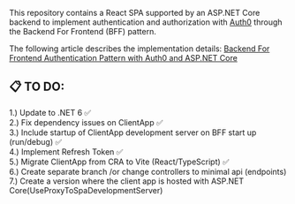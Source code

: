 This repository contains a React SPA supported by an ASP.NET Core backend to implement authentication and authorization with [Auth0](https://auth0.com/) through the Backend For Frontend (BFF) pattern.

The following article describes the implementation details: [Backend For Frontend Authentication Pattern with Auth0 and ASP.NET Core](https://auth0.com/blog/backend-for-frontend-pattern-with-auth0-and-dotnet/)

## 📋  TO DO:
1.) Update to .NET 6 ✅ <br>
2.) Fix dependency issues on ClientApp ✅ <br>
3.) Include startup of ClientApp development server on BFF start up (run/debug) ✅ <br>
4.) Implement Refresh Token ✅ <br> 
5.) Migrate ClientApp from CRA to Vite (React/TypeScript) ✅ <br>
6.) Create separate branch /or change controllers to minimal api (endpoints) <br>
7.) Create a version where the client app is hosted with ASP.NET Core(UseProxyToSpaDevelopmentServer) <br>
